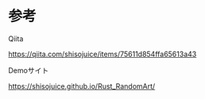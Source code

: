 # 参考

Qiita

https://qiita.com/shisojuice/items/75611d854ffa65613a43

Demoサイト

https://shisojuice.github.io/Rust_RandomArt/

